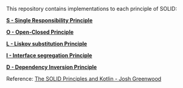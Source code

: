 This repository contains implementations to each principle of SOLID:

**[S - Single Responsibility Principle](./src/dependency_inversion/)**

**[O - Open-Closed Principle](./src/open_closed)**

**[L - Liskov substitution Principle](.src/liskov_substitution)**

**[I - Interface segregation Principle](.src/interface_segregation)**

**[D - Dependency Inversion Principle](.src/dependency_inversion)**

Reference: [The SOLID Principles and Kotlin - Josh Greenwood
](https://blog.joshua-greenwood.com/the-solid-principles-and-kotlin/)